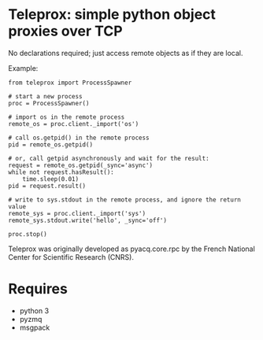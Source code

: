 Teleprox: simple python object proxies over TCP
===============================================

No declarations required; just access remote objects as if they are local.

Example:

    from teleprox import ProcessSpawner

    # start a new process
    proc = ProcessSpawner()
    
    # import os in the remote process
    remote_os = proc.client._import('os')

    # call os.getpid() in the remote process
    pid = remote_os.getpid()

    # or, call getpid asynchronously and wait for the result:
    request = remote_os.getpid(_sync='async')
    while not request.hasResult():
        time.sleep(0.01)
    pid = request.result()

    # write to sys.stdout in the remote process, and ignore the return value
    remote_sys = proc.client._import('sys')
    remote_sys.stdout.write('hello', _sync='off')

    proc.stop()

Teleprox was originally developed as pyacq.core.rpc by the French National Center for Scientific Research (CNRS).


Requires
========

- python 3
- pyzmq
- msgpack





